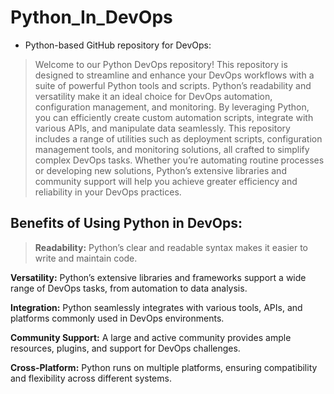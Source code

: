 # Python_In_DevOps
- Python-based GitHub repository for DevOps:

> Welcome to our Python DevOps repository! This repository is designed to streamline and enhance your DevOps workflows with a suite of powerful Python tools and scripts. Python’s readability and versatility make it an ideal choice for DevOps automation, configuration management, and monitoring. By leveraging Python, you can efficiently create custom automation scripts, integrate with various APIs, and manipulate data seamlessly. This repository includes a range of utilities such as deployment scripts, configuration management tools, and monitoring solutions, all crafted to simplify complex DevOps tasks. Whether you’re automating routine processes or developing new solutions, Python’s extensive libraries and community support will help you achieve greater efficiency and reliability in your DevOps practices.

## Benefits of Using Python in DevOps:
> **Readability:** Python’s clear and readable syntax makes it easier to write and maintain code.

**Versatility:** Python’s extensive libraries and frameworks support a wide range of DevOps tasks, from automation to data analysis.

**Integration:** Python seamlessly integrates with various tools, APIs, and platforms commonly used in DevOps environments.

**Community Support:** A large and active community provides ample resources, plugins, and support for DevOps challenges.

**Cross-Platform:** Python runs on multiple platforms, ensuring compatibility and flexibility across different systems.
